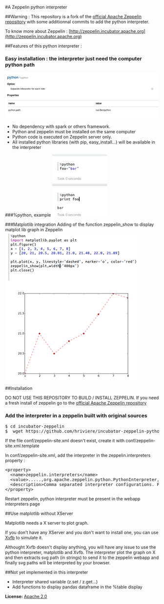 #A Zeppelin python interpreter 

##Warning : 
This repository is a fork of the [official Apache Zeppelin repository](https://github.com/apache/incubator-zeppelin) with some additionnal commits to add the python interpreter.

To know more about Zeppelin :  [http://zeppelin.incubator.apache.org](http://zeppelin.incubator.apache.org)


##Features of this python interpreter : 
### Easy installation : the interpreter just need the computer python path 
[![pythonpath](/docs/interpreter/screenshots/pyInterpreter3.png)](/docs/interpreter/screenshots/pyInterpreter3.png)
* No dependency with spark or others framework.
* Python and zeppelin must be installed on the same computer
* Python code is executed on Zeppelin server only.
* All installed python libraries (with pip, easy_install...) will be available in the interpreter

###%python, example
[![pythonexec](/docs/interpreter/screenshots/pyInterpreter1.png)](/docs/interpreter/screenshots/pyInterpreter1.png)

###Matplotlib integration
Adding of the function zeppelin_show to display matplot lib graph in Zeppelin
[![pythonexec](/docs/interpreter/screenshots/pyInterpreter2.png)](/docs/interpreter/screenshots/pyInterpreter2.png)

##Installation 

DO NOT USE THIS REPOSITORY TO BUILD / INSTALL ZEPPELIN.
If you need a fresh install of zeppelin go to the [official Apache Zeppelin repository](https://github.com/apache/incubator-zeppelin) 

### Add the interpreter in a zeppelin built with original sources
<pre>
$ cd incubator-zeppelin
$  wget https://github.com/hriviere/incubator-zeppelin-python-interpreter/raw/master/python/dist/python-interpreter.tar.gz && tar -xzvf python-interpreter.tar.gz && mv python interpreter && rm python-interpreter.tar.gz
</pre>

If the file conf/zeppelin-site.xml doesn't exist, create it with conf/zeppelin-site.xml.template

In conf/zeppelin-site.xml, add the interpreter in the zeppelin.interpreters property : 
<pre>
&ltproperty>
  &ltname>zeppelin.interpreters&lt/name>
  &ltvalue>.....,org.apache.zeppelin.python.PythonInterpreter,.....&lt/value>
  &ltdescription>Comma separated interpreter configurations. First interpreter become a default&lt/description>
&lt/property>
</pre>

Restart zeppelin, python interpreter must be present in the webapp interpreters page

##Use matplotlib without XServer

Matplotlib needs a X server to plot graph.

If you don't have any XServer and you don't want to install one, you can use [Xvfb](http://www.x.org/archive/X11R7.6/doc/man/man1/Xvfb.1.xhtml) to simulate it. 

Althought Xvfb doesn't display anything, you will have any issue to use the python interpreter, matplotlib and Xvfb. The interpreter plot the graph on X and then extracts svg path (in strings) to send it to the zeppelin webapp and finally svg paths will be interpreted by your browser.


##Not yet implemented in this interpreter
* Interpreter shared variable (z.set / z.get...)
* Add functions to display pandas dataframe in the %table display 

**License:** [Apache 2.0](https://github.com/apache/incubator-zeppelin/blob/master/LICENSE)




